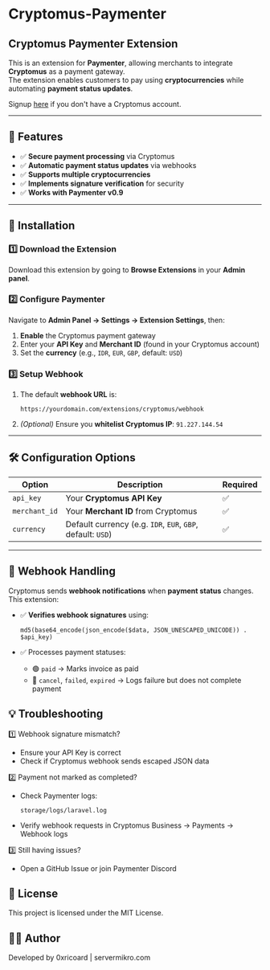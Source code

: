 # Cryptomus-Paymenter

## Cryptomus Paymenter Extension

This is an extension for **Paymenter**, allowing merchants to integrate **Cryptomus** as a payment gateway.  
The extension enables customers to pay using **cryptocurrencies** while automating **payment status updates**. 

Signup [here](https://app.cryptomus.com/signup/?ref=74l2Z8) if you don't have a Cryptomus account.

---

## 🚀 Features

- ✅ **Secure payment processing** via Cryptomus  
- ✅ **Automatic payment status updates** via webhooks  
- ✅ **Supports multiple cryptocurrencies** 
- ✅ **Implements signature verification** for security  
- ✅ **Works with Paymenter v0.9**  

---

## 📌 Installation

### 1️⃣ Download the Extension  

Download this extension by going to **Browse Extensions** in your **Admin panel**.

### 2️⃣ Configure Paymenter  

Navigate to **Admin Panel → Settings → Extension Settings**, then:  
1. **Enable** the Cryptomus payment gateway  
2. Enter your **API Key** and **Merchant ID** (found in your Cryptomus account)  
3. Set the **currency** (e.g., `IDR`, `EUR`, `GBP`, default: `USD`)  

### 3️⃣ Setup Webhook  

1. The default **webhook URL** is:  

    ```
    https://yourdomain.com/extensions/cryptomus/webhook
    ```

2. *(Optional)* Ensure you **whitelist Cryptomus IP**: `91.227.144.54`  

---

## 🛠️ Configuration Options  

| Option       | Description                         | Required |
|--------------|-------------------------------------|----------|
| `api_key`    | Your **Cryptomus API Key**          | ✅        |
| `merchant_id`| Your **Merchant ID** from Cryptomus | ✅        |
| `currency`   | Default currency (e.g. `IDR`, `EUR`, `GBP`, default: `USD`) | ✅ |

---

## 🔄 Webhook Handling  

Cryptomus sends **webhook notifications** when **payment status** changes. This extension:  
- ✅ **Verifies webhook signatures** using:  

    ```
    md5(base64_encode(json_encode($data, JSON_UNESCAPED_UNICODE)) . $api_key)
    ```

- ✅ Processes payment statuses:
    - 🟢 `paid` → Marks invoice as paid
    - 🔴 `cancel`, `failed`, `expired` → Logs failure but does not complete payment

## 💡 Troubleshooting

1️⃣ Webhook signature mismatch?
- Ensure your API Key is correct
- Check if Cryptomus webhook sends escaped JSON data

2️⃣ Payment not marked as completed?
- Check Paymenter logs:

    ```
    storage/logs/laravel.log
    ```

- Verify webhook requests in Cryptomus Business -> Payments -> Webhook logs

3️⃣ Still having issues?
- Open a GitHub Issue or join Paymenter Discord

## 📝 License

This project is licensed under the MIT License.

## 👨‍💻 Author

Developed by 0xricoard | servermikro.com
